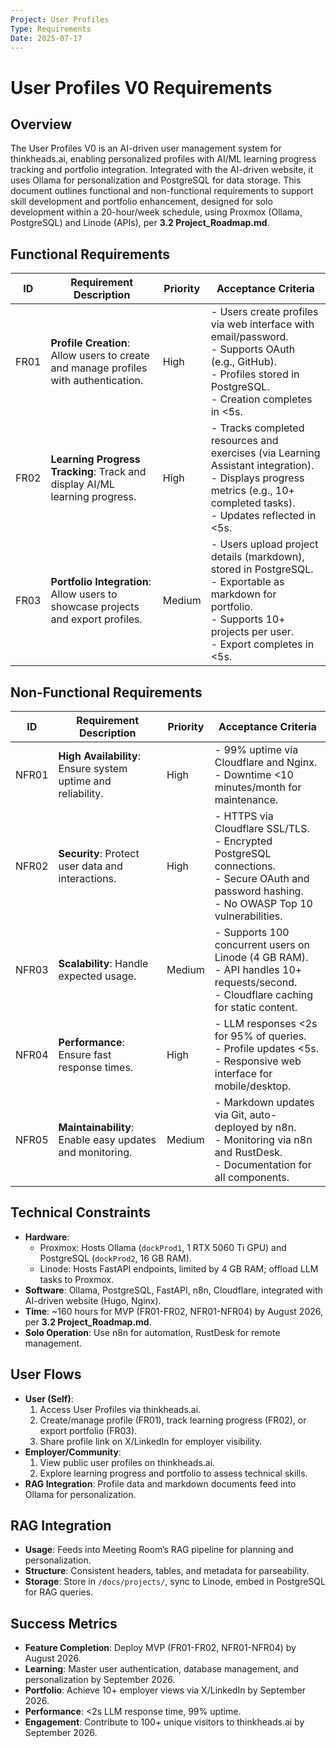 ```yaml
---
Project: User Profiles
Type: Requirements
Date: 2025-07-17
---
```


# User Profiles V0 Requirements

## Overview
The User Profiles V0 is an AI-driven user management system for thinkheads.ai, enabling personalized profiles with AI/ML learning progress tracking and portfolio integration. Integrated with the AI-driven website, it uses Ollama for personalization and PostgreSQL for data storage. This document outlines functional and non-functional requirements to support skill development and portfolio enhancement, designed for solo development within a 20-hour/week schedule, using Proxmox (Ollama, PostgreSQL) and Linode (APIs), per **3.2 Project_Roadmap.md**.

## Functional Requirements
| ID  | Requirement Description                              | Priority | Acceptance Criteria                                      |
|-----|-----------------------------------------------------|----------|---------------------------------------------------------|
| FR01 | **Profile Creation**: Allow users to create and manage profiles with authentication. | High     | - Users create profiles via web interface with email/password.<br>- Supports OAuth (e.g., GitHub).<br>- Profiles stored in PostgreSQL.<br>- Creation completes in <5s. |
| FR02 | **Learning Progress Tracking**: Track and display AI/ML learning progress. | High     | - Tracks completed resources and exercises (via Learning Assistant integration).<br>- Displays progress metrics (e.g., 10+ completed tasks).<br>- Updates reflected in <5s. |
| FR03 | **Portfolio Integration**: Allow users to showcase projects and export profiles. | Medium   | - Users upload project details (markdown), stored in PostgreSQL.<br>- Exportable as markdown for portfolio.<br>- Supports 10+ projects per user.<br>- Export completes in <5s. |

## Non-Functional Requirements
| ID  | Requirement Description                              | Priority | Acceptance Criteria                                      |
|-----|-----------------------------------------------------|----------|---------------------------------------------------------|
| NFR01 | **High Availability**: Ensure system uptime and reliability. | High     | - 99% uptime via Cloudflare and Nginx.<br>- Downtime <10 minutes/month for maintenance. |
| NFR02 | **Security**: Protect user data and interactions.    | High     | - HTTPS via Cloudflare SSL/TLS.<br>- Encrypted PostgreSQL connections.<br>- Secure OAuth and password hashing.<br>- No OWASP Top 10 vulnerabilities. |
| NFR03 | **Scalability**: Handle expected usage.              | Medium   | - Supports 100 concurrent users on Linode (4 GB RAM).<br>- API handles 10+ requests/second.<br>- Cloudflare caching for static content. |
| NFR04 | **Performance**: Ensure fast response times.         | High     | - LLM responses <2s for 95% of queries.<br>- Profile updates <5s.<br>- Responsive web interface for mobile/desktop. |
| NFR05 | **Maintainability**: Enable easy updates and monitoring. | Medium   | - Markdown updates via Git, auto-deployed by n8n.<br>- Monitoring via n8n and RustDesk.<br>- Documentation for all components. |

## Technical Constraints
- **Hardware**:
  - Proxmox: Hosts Ollama (`dockProd1`, 1 RTX 5060 Ti GPU) and PostgreSQL (`dockProd2`, 16 GB RAM).
  - Linode: Hosts FastAPI endpoints, limited by 4 GB RAM; offload LLM tasks to Proxmox.
- **Software**: Ollama, PostgreSQL, FastAPI, n8n, Cloudflare, integrated with AI-driven website (Hugo, Nginx).
- **Time**: ~160 hours for MVP (FR01-FR02, NFR01-NFR04) by August 2026, per **3.2 Project_Roadmap.md**.
- **Solo Operation**: Use n8n for automation, RustDesk for remote management.

## User Flows
- **User (Self)**:
  1. Access User Profiles via thinkheads.ai.
  2. Create/manage profile (FR01), track learning progress (FR02), or export portfolio (FR03).
  3. Share profile link on X/LinkedIn for employer visibility.
- **Employer/Community**:
  1. View public user profiles on thinkheads.ai.
  2. Explore learning progress and portfolio to assess technical skills.
- **RAG Integration**: Profile data and markdown documents feed into Ollama for personalization.

## RAG Integration
- **Usage**: Feeds into Meeting Room’s RAG pipeline for planning and personalization.
- **Structure**: Consistent headers, tables, and metadata for parseability.
- **Storage**: Store in `/docs/projects/`, sync to Linode, embed in PostgreSQL for RAG queries.

## Success Metrics
- **Feature Completion**: Deploy MVP (FR01-FR02, NFR01-NFR04) by August 2026.
- **Learning**: Master user authentication, database management, and personalization by September 2026.
- **Portfolio**: Achieve 10+ employer views via X/LinkedIn by September 2026.
- **Performance**: <2s LLM response time, 99% uptime.
- **Engagement**: Contribute to 100+ unique visitors to thinkheads.ai by September 2026.
